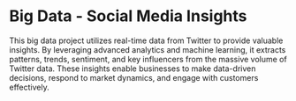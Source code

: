 # Big Data - Social Media Insights

This big data project utilizes real-time data from Twitter to provide valuable insights. By leveraging advanced analytics and machine learning, it extracts patterns, trends, sentiment, and key influencers from the massive volume of Twitter data. These insights enable businesses to make data-driven decisions, respond to market dynamics, and engage with customers effectively.
